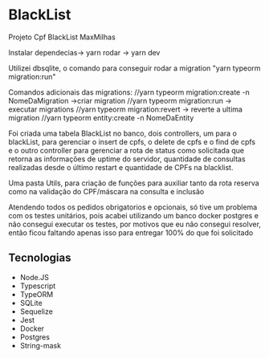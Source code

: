 # BlackList
Projeto Cpf BlackList MaxMilhas

Instalar dependecias-> yarn
rodar -> yarn dev

Utilizei dbsqlite, o comando para conseguir rodar a migration "yarn typeorm migration:run"

Comandos adicionais das migrations:
//yarn typeorm migration:create -n NomeDaMigration ->criar migration
//yarn typeorm migration:run -> executar migrations
//yarn typeorm migration:revert -> reverte a ultima migration
//yarn typeorm entity:create -n NomeDaEntity


Foi criada uma tabela BlackList no banco, dois controllers, um para o blackList, para gerenciar o insert de cpfs, o delete de cpfs e o find de cpfs e o outro controller para gerenciar a rota de status como solicitada que retorna as informações de uptime do servidor, quantidade de consultas realizadas desde o último restart e quantidade de CPFs na blacklist.

Uma pasta Utils, para criação de funções para auxiliar tanto da rota reserva como na validação do CPF/máscara na consulta e inclusão

Atendendo todos os pedidos obrigatorios e opcionais, só tive um problema com os testes unitários, pois acabei utilizando um banco docker postgres e não consegui executar os testes, por motivos que eu não consegui resolver, então ficou faltando apenas isso para entregar 100% do que foi solicitado

## Tecnologias

* Node.JS
* Typescript
* TypeORM
* SQLite
* Sequelize
* Jest
* Docker
* Postgres
* String-mask
